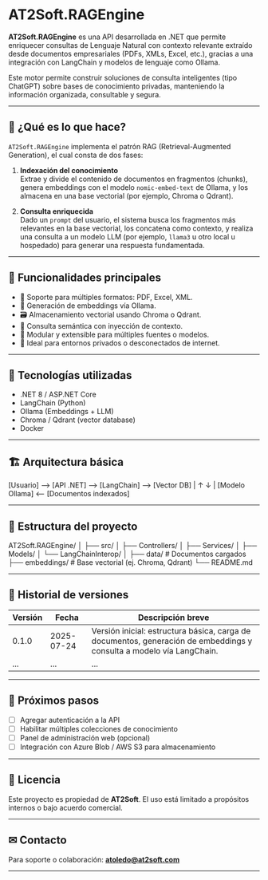 # AT2Soft.RAGEngine

**AT2Soft.RAGEngine** es una API desarrollada en .NET que permite enriquecer consultas de Lenguaje Natural con contexto relevante extraído desde documentos empresariales (PDFs, XMLs, Excel, etc.), gracias a una integración con LangChain y modelos de lenguaje como Ollama.

Este motor permite construir soluciones de consulta inteligentes (tipo ChatGPT) sobre bases de conocimiento privadas, manteniendo la información organizada, consultable y segura.

---

## 🧠 ¿Qué es lo que hace?

`AT2Soft.RAGEngine` implementa el patrón RAG (Retrieval-Augmented Generation), el cual consta de dos fases:

1. **Indexación del conocimiento**  
   Extrae y divide el contenido de documentos en fragmentos (chunks), genera embeddings con el modelo `nomic-embed-text` de Ollama, y los almacena en una base vectorial (por ejemplo, Chroma o Qdrant).

2. **Consulta enriquecida**  
   Dado un `prompt` del usuario, el sistema busca los fragmentos más relevantes en la base vectorial, los concatena como contexto, y realiza una consulta a un modelo LLM (por ejemplo, `llama3` u otro local u hospedado) para generar una respuesta fundamentada.

---

## 🔧 Funcionalidades principales

- 📄 Soporte para múltiples formatos: PDF, Excel, XML.
- 🧠 Generación de embeddings vía Ollama.
- 🗃 Almacenamiento vectorial usando Chroma o Qdrant.
- 💬 Consulta semántica con inyección de contexto.
- 🧩 Modular y extensible para múltiples fuentes o modelos.
- 🔐 Ideal para entornos privados o desconectados de internet.

---

## 🚀 Tecnologías utilizadas

- .NET 8 / ASP.NET Core
- LangChain (Python)
- Ollama (Embeddings + LLM)
- Chroma / Qdrant (vector database)
- Docker

---

## 🏗 Arquitectura básica

[Usuario] —> [API .NET] —> [LangChain] —> [Vector DB]
|                 ↑
↓                 |
[Modelo Ollama] <— [Documentos indexados]

---

## 📁 Estructura del proyecto

AT2Soft.RAGEngine/
│
├── src/
│   ├── Controllers/
│   ├── Services/
│   ├── Models/
│   └── LangChainInterop/
│
├── data/                  # Documentos cargados
├── embeddings/            # Base vectorial (ej. Chroma, Qdrant)
└── README.md

---

## 📜 Historial de versiones

| Versión | Fecha       | Descripción breve                     |
|---------|-------------|----------------------------------------|
| 0.1.0   | 2025-07-24  | Versión inicial: estructura básica, carga de documentos, generación de embeddings y consulta a modelo vía LangChain. |
| ...     | ...         | ...                                    |

---

## 📌 Próximos pasos

- [ ] Agregar autenticación a la API
- [ ] Habilitar múltiples colecciones de conocimiento
- [ ] Panel de administración web (opcional)
- [ ] Integración con Azure Blob / AWS S3 para almacenamiento

---

## 🧾 Licencia

Este proyecto es propiedad de **AT2Soft**. El uso está limitado a propósitos internos o bajo acuerdo comercial.

---

## ✉ Contacto

Para soporte o colaboración:
**atoledo@at2soft.com**

---